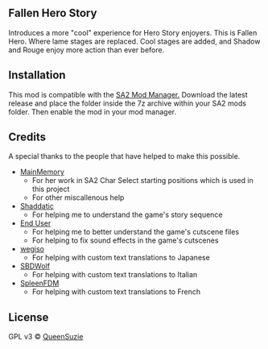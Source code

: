## Fallen Hero Story
Introduces a more "cool" experience for Hero Story enjoyers. This is Fallen Hero. Where lame stages are replaced. Cool stages are added, and Shadow and Rouge enjoy more action than ever before.

## Installation
This mod is compatible with the [SA2 Mod Manager.](https://github.com/X-Hax/SA-Mod-Manager) Download the latest release and place the folder inside the 7z archive within your SA2 mods folder. Then enable the mod in your mod manager.

## Credits
A special thanks to the people that have helped to make this possible.

- [MainMemory](https://github.com/MainMemory)
  - For her work in SA2 Char Select starting positions which is used in this project
  - For other miscallenous help
- [Shaddatic](https://github.com/shaddatic)
  - For helping me to understand the game's story sequence
- [End User](https://github.com/End-User-Person)
  - For helping me to better understand the game's cutscene files
  - For helping to fix sound effects in the game's cutscenes
- [wegiso](https://www.twitch.tv/wegiso)
  - For helping with custom text translations to Japanese
- [SBDWolf](https://www.twitch.tv/sbdwolf)
  - For helping with custom text translations to Italian
- [SpleenFDM](https://www.twitch.tv/spleenfdm)
  - For helping with custom text translations to French

## License

GPL v3 © [QueenSuzie](https://github.com/QueenSuzie)
